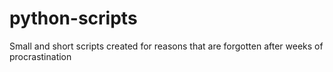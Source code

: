 # python-scripts
Small and short scripts created for reasons that are forgotten after weeks of procrastination
